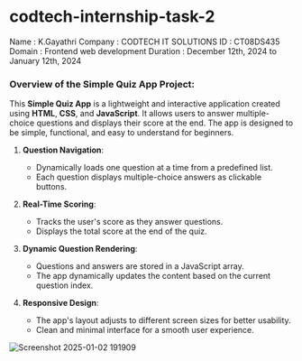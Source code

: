 # codtech-internship-task-2

Name : K.Gayathri
Company : CODTECH IT SOLUTIONS
ID : CT08DS435
Domain : Frontend web development 
Duration : December 12th, 2024 to January 12th, 2024

### Overview of the Simple Quiz App Project:

This **Simple Quiz App** is a lightweight and interactive application created using **HTML**, **CSS**, and **JavaScript**. It allows users to answer multiple-choice questions and displays their score at the end. The app is designed to be simple, functional, and easy to understand for beginners.

1. **Question Navigation**:
   - Dynamically loads one question at a time from a predefined list.
   - Each question displays multiple-choice answers as clickable buttons.

2. **Real-Time Scoring**:
   - Tracks the user's score as they answer questions.
   - Displays the total score at the end of the quiz.

3. **Dynamic Question Rendering**:
   - Questions and answers are stored in a JavaScript array.
   - The app dynamically updates the content based on the current question index.

4. **Responsive Design**:
   - The app's layout adjusts to different screen sizes for better usability.
   - Clean and minimal interface for a smooth user experience.

![Screenshot 2025-01-02 191909](https://github.com/user-attachments/assets/1e6db805-6c43-4541-87e3-8bb7901b6eae)
